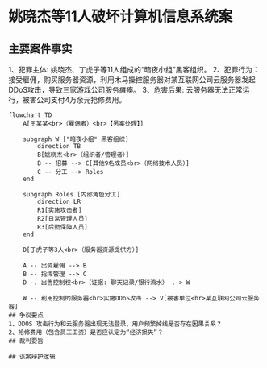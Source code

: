 # 姚晓杰等11人破坏计算机信息系统案
## 主要案件事实
1、犯罪主体: 姚晓杰、丁虎子等11人组成的“暗夜小组”黑客组织。
2、犯罪行为：接受雇佣，购买服务器资源，利用木马操控服务器对某互联网公司云服务器发起DDoS攻击，导致三家游戏公司服务瘫痪。
3、危害后果: 云服务器无法正常运行，被害公司支付4万余元抢修费用。
```mermaid
flowchart TD
    A[王某某<br>（雇佣者）<br>【另案处理】]

    subgraph W ["暗夜小组" 黑客组织]
        direction TB
        B[姚晓杰<br>（组织者/管理者）]
        B -- 招募 --> C[其他9名成员<br>（网络技术人员）]
        C -- 分工 --> Roles
    end

    subgraph Roles [内部角色分工]
        direction LR
        R1[实施攻击者]
        R2[日常管理人员]
        R3[后勤保障人员]
    end

    D[丁虎子等3人<br>（服务器资源提供方）]

    A -- 出资雇佣 --> B
    B -- 指挥管理 --> C
    D -. 出售控制权<br>（证据: 聊天记录/银行流水） .-> W

    W -- 利用控制的服务器<br>实施DDoS攻击 --> V[被害单位<br>某互联网公司云服务器]
## 争议要点
1、DDOS 攻击行为和云服务器出现无法登录、用户频繁掉线是否存在因果关系？
2、抢修费用（包含员工工资）是否应认定为“经济损失”？
## 裁判要旨

## 该案辩护逻辑
